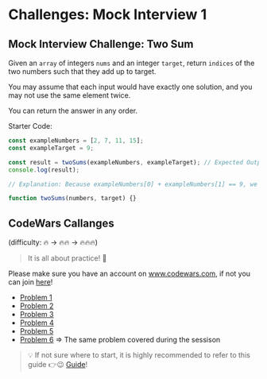 # Challenges: Mock Interview 1

## Mock Interview Challenge: Two Sum

Given an `array` of integers `nums` and an integer `target`, return `indices` of the two numbers such that they add up to target.

You may assume that each input would have exactly one solution, and you may not use the same element twice.

You can return the answer in any order.

Starter Code:

```js
const exampleNumbers = [2, 7, 11, 15];
const exampleTarget = 9;

const result = twoSums(exampleNumbers, exampleTarget); // Expected Output: [0,1]
console.log(result);

// Explanation: Because exampleNumbers[0] + exampleNumbers[1] == 9, we return [0, 1].

function twoSums(numbers, target) {}
```

## CodeWars Callanges

(difficulty: 🔥 -> 🔥🔥 -> 🔥🔥🔥)

> It is all about practice! 💪

Please make sure you have an account on www.codewars.com, if not you can join [here](https://www.codewars.com/join)!

- [Problem 1]
- [Problem 2]
- [Problem 3]
- [Problem 4]
- [Problem 5]
- [Problem 6] => The same problem covered during the sessison

> 💡 If not sure where to start, it is highly recommended to refer to this guide 👉😉 [Guide]!

[Guide]: ../self-directed-learning/assets/chatgpt-pair-programming.md
[Problem 1]: https://www.codewars.com/kata/52efefcbcdf57161d4000091/train/javascript
[Problem 2]: https://www.codewars.com/kata/525c65e51bf619685c000059/train/javascript
[Problem 3]: https://www.codewars.com/kata/52ae6b6623b443d9090002c8/train/javascript
[Problem 4]: https://www.codewars.com/kata/517abf86da9663f1d2000003/train/javascript
[Problem 5]: https://www.codewars.com/kata/5d23d89906f92a00267bb83d/train/javascript
[Problem 6]: https://www.codewars.com/kata/52c31f8e6605bcc646000082/train/javascript
